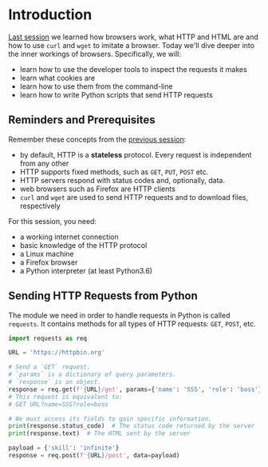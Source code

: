 # Introduction

[Last session](../../rediscovering-the-browser/) we learned how browsers work, what HTTP and HTML are and how to use `curl` and `wget` to imitate a browser.
Today we'll dive deeper into the inner workings of browsers.
Specifically, we will:

- learn how to use the developer tools to inspect the requests it makes
- learn what cookies are
- learn how to use them from the command-line
- learn how to write Python scripts that send HTTP requests

## Reminders and Prerequisites

Remember these concepts from the [previous session](../../rediscovering-the-browser/):

- by default, HTTP is a **stateless** protocol.
Every request is independent from any other
- HTTP supports fixed methods, such as `GET`, `PUT`, `POST` etc.
- HTTP servers respond with status codes and, optionally, data.
- web browsers such as Firefox are HTTP clients
- `curl` and `wget` are used to send HTTP requests and to download files, respectively

For this session, you need:

- a working internet connection
- basic knowledge of the HTTP protocol
- a Linux machine
- a Firefox browser
- a Python interpreter (at least Python3.6)

## Sending HTTP Requests from Python

The module we need in order to handle requests in Python is called `requests`.
It contains methods for all types of HTTP requests: `GET`, `POST`, etc.

```python
import requests as req

URL = 'https://httpbin.org'

# Send a `GET` request.
# `params` is a dictionary of query parameters.
# `response` is an object.
response = req.get(f'{URL}/get', params={'name': 'SSS', 'role': 'boss'})
# This request is equivalent to:
# GET URL?name=SSS?role=boss

# We must access its fields to gain specific information.
print(response.status_code)  # The status code returned by the server
print(response.text)  # The HTML sent by the server

payload = {'skill': 'infinite'}
response = req.post(f'{URL}/post', data=payload)
```
